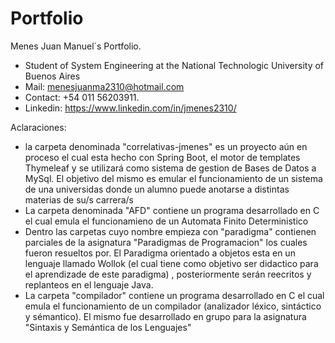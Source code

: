 # Portfolio
 Menes Juan Manuel´s Portfolio.
-  Student of System Engineering at the National Technologic University of Buenos Aires 
-  Mail: menesjuanma2310@hotmail.com
-  Contact: +54 011 56203911.
-  Linkedin: https://www.linkedin.com/in/jmenes2310/

Aclaraciones:

- la carpeta denominada "correlativas-jmenes" es un proyecto aún en proceso el cual esta hecho con Spring Boot, el motor de templates Thymeleaf y se utilizará como sistema de gestion de Bases de Datos a MySql. El objetivo del mismo es emular el funcionamiento de un sistema de una universidas donde un alumno puede anotarse a distintas materias de su/s carrera/s
- La carpeta denominada "AFD" contiene un programa desarrollado en C el cual emula el funcionamieno de un Automata Finito Deterministico
- Dentro las carpetas cuyo nombre empieza con "paradigma" contienen parciales de la asignatura "Paradigmas de Programacion" los cuales fueron resueltos por. El Paradigma orientado a objetos esta en un lenguaje llamado Wollok (el cual tiene como objetivo ser didactico para el aprendizade de este paradigma) , posteriormente serán reecritos y replanteos en el lenguaje Java.
- La carpeta "compilador" contiene un programa desarrollado en C el cual emula el funcionamiento de un compilador (analizador léxico, sintáctico y sémantico). El mismo fue desarrollado en grupo para la asignatura "Sintaxis y Semántica de los Lenguajes"

